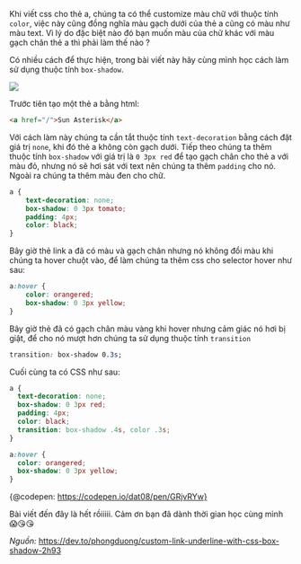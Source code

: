 Khi viết css cho thẻ a, chúng ta có thể customize màu chữ với thuộc tính ``color``, việc này cũng đồng nghĩa màu gạch dưới của thẻ a cũng có màu như màu text.
Vì lý do đặc biệt nào đó bạn muốn màu của chữ khác với màu gạch chân thẻ a thì phải làm thế nào ? 

Có nhiều cách để thực hiện, trong bài viết này hãy cùng mình học cách làm sử dụng thuộc tính ``box-shadow``.

![](https://images.viblo.asia/ff7fe7fb-e8d7-4dd7-a001-70ef6959553e.gif)


Trước tiên tạo một thẻ a bằng html:
```html
<a href="/">Sun Asterisk</a>
```

Với cách làm này chúng ta cần tắt thuộc tính ``text-decoration`` bằng cách đặt giá trị ``none``, khi đó thẻ a không còn gạch dưới.
Tiếp theo chúng ta thêm thuộc tính ``box-shadow`` với giá trị là ``0 3px red`` để tạo gạch chân cho thẻ a với màu đỏ, nhưng nó sẽ hơi sát với text nên chúng ta thêm ``padding`` cho nó. Ngoài ra chúng ta thêm màu đen cho chữ.

```css
a {
    text-decoration: none;
    box-shadow: 0 3px tomato;
    padding: 4px;
    color: black;
}
```

Bây giờ thẻ link a đã có màu và gạch chân nhưng nó không đổi màu khi chúng ta hover chuột vào, để làm chúng ta thêm css cho selector hover như sau: 

```css
a:hover {
    color: orangered;
    box-shadow: 0 3px yellow;
}
```

Bây giờ thẻ đã có gạch chân màu vàng khi hover nhưng cảm giác nó hơi bị giật, để cho nó mượt hơn chúng ta sử dụng thuộc tính ``transition``

```css
transition: box-shadow 0.3s;
```

Cuối cùng ta có CSS như sau:
```css
a {
  text-decoration: none;
  box-shadow: 0 3px red;
  padding: 4px;
  color: black;
  transition: box-shadow .4s, color .3s;
}

a:hover {
  color: orangered;
  box-shadow: 0 3px yellow;
}
```

{@codepen: https://codepen.io/dat08/pen/GRjvRYw}

Bài viết đến đây là hết rồiiiii. Cảm ơn bạn đã dành thời gian học cùng mình :scream::kissing_heart::kissing_heart: 

*Nguồn:* https://dev.to/phongduong/custom-link-underline-with-css-box-shadow-2h93
